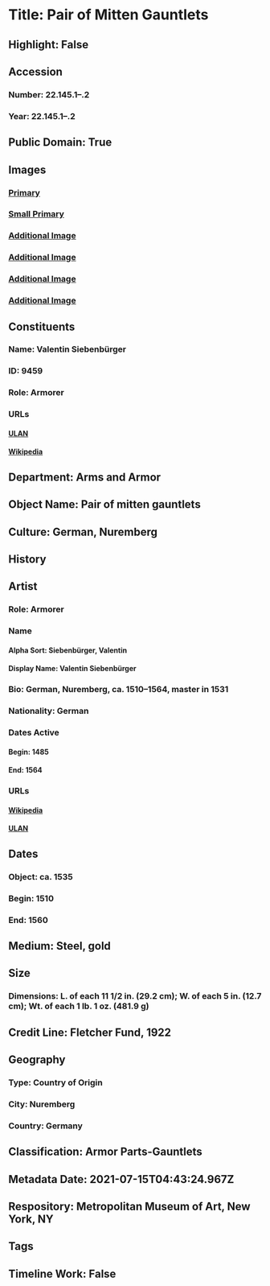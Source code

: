 # Title: Pair of Mitten Gauntlets
## Highlight: False
## Accession
### Number: 22.145.1–.2
### Year: 22.145.1–.2
## Public Domain: True
## Images
### [Primary](https://images.metmuseum.org/CRDImages/aa/original/DP-12881-035.jpg)
### [Small Primary](https://images.metmuseum.org/CRDImages/aa/web-large/DP-12881-035.jpg)
### [Additional Image](https://images.metmuseum.org/CRDImages/aa/original/DP-12881-036.jpg)
### [Additional Image](https://images.metmuseum.org/CRDImages/aa/original/LC-22_145_1-005.jpg)
### [Additional Image](https://images.metmuseum.org/CRDImages/aa/original/LC-22_145_1-007.jpg)
### [Additional Image](https://images.metmuseum.org/CRDImages/aa/original/LC-22_145_1-012.jpg)
## Constituents
### Name: Valentin Siebenbürger
### ID: 9459
### Role: Armorer
### URLs
#### [ULAN](http://vocab.getty.edu/page/ulan/500061643)
#### [Wikipedia](https://www.wikidata.org/wiki/Q56641200)
## Department: Arms and Armor
## Object Name: Pair of mitten gauntlets
## Culture: German, Nuremberg
## History
## Artist
### Role: Armorer
### Name
#### Alpha Sort: Siebenbürger, Valentin
#### Display Name: Valentin Siebenbürger
### Bio: German, Nuremberg, ca. 1510–1564, master in 1531
### Nationality: German
### Dates Active
#### Begin: 1485
#### End: 1564
### URLs
#### [Wikipedia](https://www.wikidata.org/wiki/Q56641200)
#### [ULAN](http://vocab.getty.edu/page/ulan/500061643)
## Dates
### Object: ca. 1535
### Begin: 1510
### End: 1560
## Medium: Steel, gold
## Size
### Dimensions: L. of each 11 1/2 in. (29.2 cm); W. of each 5 in. (12.7 cm); Wt. of each 1 lb. 1 oz. (481.9 g)
## Credit Line: Fletcher Fund, 1922
## Geography
### Type: Country of Origin
### City: Nuremberg
### Country: Germany
## Classification: Armor Parts-Gauntlets
## Metadata Date: 2021-07-15T04:43:24.967Z
## Respository: Metropolitan Museum of Art, New York, NY
## Tags
## Timeline Work: False